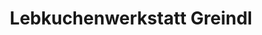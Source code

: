 ---
title: "Lebkuchenwerkstatt Greindl"
url: /passau/lebkuchenwerkstatt-greindl/
shop: Konditorei
---